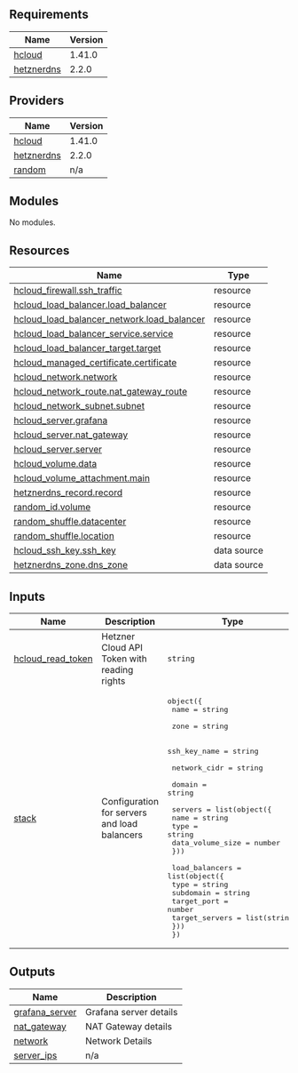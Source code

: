 ## Requirements

| Name | Version |
|------|---------|
| <a name="requirement_hcloud"></a> [hcloud](#requirement\_hcloud) | 1.41.0 |
| <a name="requirement_hetznerdns"></a> [hetznerdns](#requirement\_hetznerdns) | 2.2.0 |

## Providers

| Name | Version |
|------|---------|
| <a name="provider_hcloud"></a> [hcloud](#provider\_hcloud) | 1.41.0 |
| <a name="provider_hetznerdns"></a> [hetznerdns](#provider\_hetznerdns) | 2.2.0 |
| <a name="provider_random"></a> [random](#provider\_random) | n/a |

## Modules

No modules.

## Resources

| Name | Type |
|------|------|
| [hcloud_firewall.ssh_traffic](https://registry.terraform.io/providers/hetznercloud/hcloud/1.41.0/docs/resources/firewall) | resource |
| [hcloud_load_balancer.load_balancer](https://registry.terraform.io/providers/hetznercloud/hcloud/1.41.0/docs/resources/load_balancer) | resource |
| [hcloud_load_balancer_network.load_balancer](https://registry.terraform.io/providers/hetznercloud/hcloud/1.41.0/docs/resources/load_balancer_network) | resource |
| [hcloud_load_balancer_service.service](https://registry.terraform.io/providers/hetznercloud/hcloud/1.41.0/docs/resources/load_balancer_service) | resource |
| [hcloud_load_balancer_target.target](https://registry.terraform.io/providers/hetznercloud/hcloud/1.41.0/docs/resources/load_balancer_target) | resource |
| [hcloud_managed_certificate.certificate](https://registry.terraform.io/providers/hetznercloud/hcloud/1.41.0/docs/resources/managed_certificate) | resource |
| [hcloud_network.network](https://registry.terraform.io/providers/hetznercloud/hcloud/1.41.0/docs/resources/network) | resource |
| [hcloud_network_route.nat_gateway_route](https://registry.terraform.io/providers/hetznercloud/hcloud/1.41.0/docs/resources/network_route) | resource |
| [hcloud_network_subnet.subnet](https://registry.terraform.io/providers/hetznercloud/hcloud/1.41.0/docs/resources/network_subnet) | resource |
| [hcloud_server.grafana](https://registry.terraform.io/providers/hetznercloud/hcloud/1.41.0/docs/resources/server) | resource |
| [hcloud_server.nat_gateway](https://registry.terraform.io/providers/hetznercloud/hcloud/1.41.0/docs/resources/server) | resource |
| [hcloud_server.server](https://registry.terraform.io/providers/hetznercloud/hcloud/1.41.0/docs/resources/server) | resource |
| [hcloud_volume.data](https://registry.terraform.io/providers/hetznercloud/hcloud/1.41.0/docs/resources/volume) | resource |
| [hcloud_volume_attachment.main](https://registry.terraform.io/providers/hetznercloud/hcloud/1.41.0/docs/resources/volume_attachment) | resource |
| [hetznerdns_record.record](https://registry.terraform.io/providers/timohirt/hetznerdns/2.2.0/docs/resources/record) | resource |
| [random_id.volume](https://registry.terraform.io/providers/hashicorp/random/latest/docs/resources/id) | resource |
| [random_shuffle.datacenter](https://registry.terraform.io/providers/hashicorp/random/latest/docs/resources/shuffle) | resource |
| [random_shuffle.location](https://registry.terraform.io/providers/hashicorp/random/latest/docs/resources/shuffle) | resource |
| [hcloud_ssh_key.ssh_key](https://registry.terraform.io/providers/hetznercloud/hcloud/1.41.0/docs/data-sources/ssh_key) | data source |
| [hetznerdns_zone.dns_zone](https://registry.terraform.io/providers/timohirt/hetznerdns/2.2.0/docs/data-sources/zone) | data source |

## Inputs

| Name | Description | Type | Default | Required |
|------|-------------|------|---------|:--------:|
| <a name="input_hcloud_read_token"></a> [hcloud\_read\_token](#input\_hcloud\_read\_token) | Hetzner Cloud API Token with reading rights | `string` | n/a | yes |
| <a name="input_stack"></a> [stack](#input\_stack) | Configuration for servers and load balancers | <pre>object({<br>    name = string<br><br>    zone = string<br><br>    ssh_key_name = string<br><br>    network_cidr = string<br><br>    domain = string<br><br>    servers = list(object({<br>      name             = string<br>      type             = string<br>      data_volume_size = number<br>    }))<br><br>    load_balancers = list(object({<br>      type                = string<br>      subdomain           = string<br>      target_port         = number<br>      target_servers      = list(string)<br>    }))<br>  })</pre> | n/a | yes |

## Outputs

| Name | Description |
|------|-------------|
| <a name="output_grafana_server"></a> [grafana\_server](#output\_grafana\_server) | Grafana server details |
| <a name="output_nat_gateway"></a> [nat\_gateway](#output\_nat\_gateway) | NAT Gateway details |
| <a name="output_network"></a> [network](#output\_network) | Network Details |
| <a name="output_server_ips"></a> [server\_ips](#output\_server\_ips) | n/a |
